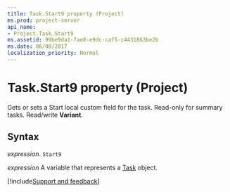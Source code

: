 ```yaml
---
title: Task.Start9 property (Project)
ms.prod: project-server
api_name:
- Project.Task.Start9
ms.assetid: 99be9da1-fae8-e9dc-caf5-c4431863be2b
ms.date: 06/08/2017
localization_priority: Normal
---
```



# Task.Start9 property (Project)

Gets or sets a Start local custom field for the task. Read-only for summary tasks. Read/write  **Variant**.


## Syntax

_expression_. `Start9`

_expression_ A variable that represents a [Task](./Project.Task.md) object.

[!include[Support and feedback](~/includes/feedback-boilerplate.md)]